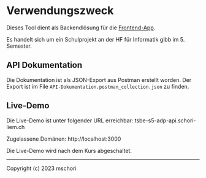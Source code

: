 # Verwendungszweck

Dieses Tool dient als Backendlösung für
die [Frontend-App](https://github.com/DerAstrit/TSBE-S5-PRGIII-ADP-Frontend.git).

Es handelt sich um ein Schulprojekt an der HF für Informatik gibb im 5. Semester.

## API Dokumentation

Die Dokumentation ist als JSON-Export aus Postman erstellt worden.
Der Export ist im File `API-Dokumentation.postman_collection.json` zu finden.

## Live-Demo

Die Live-Demo ist unter folgender URL erreichbar: tsbe-s5-adp-api.schori-liem.ch

Zugelassene Domänen: http://localhost:3000

Die Live-Demo wird nach dem Kurs abgeschaltet.


---

Copyright (c) 2023 mschori